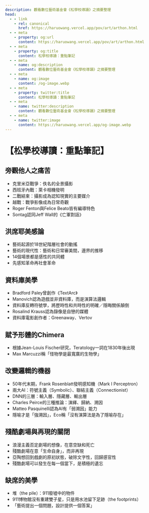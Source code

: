 ```yaml
---
description: 觀看數位藝術基金會《松學校導讀》之摘要整理
head:
  - - link
    - rel: canonical
      href: https://haruowang.vercel.app/pov/art/arthon.html
  - - meta
    - property: og:url
      content: https://haruowang.vercel.app/pov/art/arthon.html
  - - meta
    - property: og:title
      content: 松學校導讀：重點筆記
  - - meta
    - name: og:description
      content: 觀看數位藝術基金會《松學校導讀》之摘要整理
  - - meta
    - name: og:image
      content: /og-image.webp
  - - meta
    - property: twitter:title
      content: 松學校導讀：重點筆記
  - - meta
    - name: twitter:description
      content: 觀看數位藝術基金會《松學校導讀》之摘要整理
  - - meta
    - name: twitter:image
      content: https://haruowang.vercel.app/og-image.webp
---
```


# 【松學校導讀：重點筆記】

<p><Badge type="info" text="🌱 Seedlings" /></P>

## 旁觀他人之痛苦
- 克里米亞戰爭：佚名的全景攝影
- 西班牙內戰：萊卡相機發明
- 二戰結束：攝影成為認知現實的主要媒介
- 越戰：戰爭影像成為日常奇觀
- Roger Fenton與Felice Beato皆有編導特色
- Sontag認同Jeff Wall的《亡軍對話》

## 洪席耶美感論
- 藝術起源於18世紀階層社會的動搖
- 藝術的現代性：藝術和日常審美間，邊界的推移
- 14個場景都是感性的共同體
- 先感知革命再社會革命

## 資料庫美學
- Bradford Paley曾創作《TextArc》
- Manovich認為遊戲並非資料庫，而是演算法邏輯
- 資料庫反轉符號學，將歷時性和共時性的明確／隱晦關係顛倒
- Rosalind Krauss認為錄像是自戀的媒體
- 資料庫電影創作者：Greenaway、Vertov

## 賦予形體的Chimera
- 根據Jean-Louis Fischer研究，Teratology一詞在1830年後出現
- Max Marcuzzi稱「怪物學是最寬廣的生物學」

## 改變邏輯的機器
- 50年代末期，Frank Rosenblatt發明感知機（Mark I Perceptron）
- 兩大AI：符號主義（Symbolic）、聯結主義（Connectionist）
- DNN的三層：輸入層、隱藏層、輸出層
- Charles Peirce的三種推論：演繹、歸納、溯因
- Matteo Pasquinelli認為AI有「弱溯因」能力
- 隱喻才是「強溯因」，Eco稱「沒有演算法是為了隱喻存在」

## 殘酷劇場與再現的關閉
- 浪漫主義否定劇場的想像，在意空缺和死亡
- 殘酷劇場在意「生命自身」，而非再現
- 亞陶想回到戲劇的原初狀態，破除文字性，回歸感官性
- 殘酷劇場可以發生在每一個當下，是積極的遺忘

## 缺席的美學
- 堆（the pile）：911廢墟中的物件
- 911博物館沒有重建雙子星，只是用水池留下足跡（the footprints）
- 「藝術提出一個問題，設計提供一個答案」

